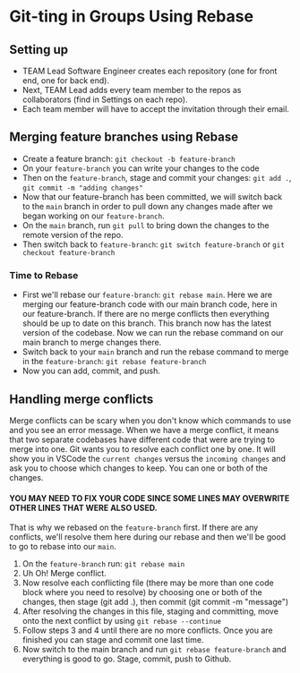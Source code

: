 # Git-ting in Groups Using Rebase

## Setting up
- TEAM Lead Software Engineer creates each repository (one for front end, one for back end).
- Next, TEAM Lead adds every team member to the repos as collaborators (find in Settings on each repo).
- Each team member will have to accept the invitation through their email.

## Merging feature branches using Rebase
- Create a feature branch: `git checkout -b feature-branch`
- On your `feature-branch` you can write your changes to the code
- Then on the `feature-branch`, stage and commit your changes: `git add .`, `git commit -m "adding changes"`
- Now that our feature-branch has been committed, we will switch back to the `main` branch in order to pull down any changes made after we began working on our `feature-branch`.
- On the `main` branch, run `git pull` to bring down the changes to the remote version of the repo.
- Then switch back to `feature-branch`: `git switch feature-branch` or `git checkout feature-branch`

### Time to Rebase
- First we'll rebase our `feature-branch`: `git rebase main`.
Here we are merging our feature-branch code with our main branch code, here in our feature-branch.
If there are no merge conflicts then everything should be up to date on this branch. This branch now has the latest version of the codebase. Now we can run the rebase command on our main branch to merge changes there.
- Switch back to your `main` branch and run the rebase command to merge in the `feature-branch`: `git rebase feature-branch`
- Now you can add, commit, and push.


## Handling merge conflicts
Merge conflicts can be scary when you don't know which commands to use and you see an error message.
When we have a merge conflict, it means that two separate codebases have different code that were are trying to merge into one.
Git wants you to resolve each conflict one by one. It will show you in VSCode the `current changes` versus the `incoming changes` and ask you to choose which changes to keep. You can one or both of the changes. 

#### YOU MAY NEED TO FIX YOUR CODE SINCE SOME LINES MAY OVERWRITE OTHER LINES THAT WERE ALSO USED.

That is why we rebased on the `feature-branch` first. If there are any conflicts, we'll resolve them here during our rebase and then we'll be good to go to rebase into our `main`.

1. On the `feature-branch` run: `git rebase main`
1. Uh Oh! Merge conflict.
1. Now resolve each conflicting file (there may be more than one code block where you need to resolve) by choosing one or both of the changes, then stage (git add .), then commit (git commit -m "message")
1. After resolving the changes in this file, staging and committing, move onto the next conflict by using `git rebase --continue`
1. Follow steps 3 and 4 until there are no more conflicts. Once you are finished you can stage and commit one last time.
1. Now switch to the main branch and run `git rebase feature-branch` and everything is good to go. Stage, commit, push to Github.
